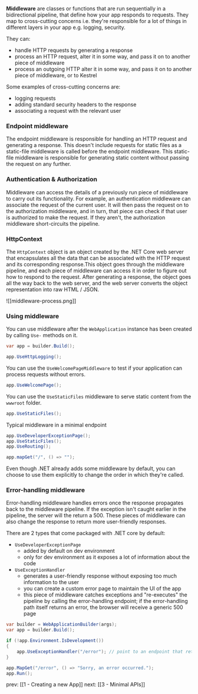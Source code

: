  **Middleware** are classes or functions that are run sequentially in a bidirectional pipeline, that define how your app responds to requests. They map to cross-cutting concerns i.e. they're responsible for a lot of things in different layers in your app e.g. logging, security.

They can:
- handle HTTP requests by generating a response
- process an HTTP request, alter it in some way, and pass it on to another piece of middleware
- process an outgoing HTTP alter it in some way, and pass it on to another piece of middleware, or to Kestrel

Some examples of cross-cutting concerns are:
- logging requests
- adding standard security headers to the response
- associating a request with the relevant user

### Endpoint middleware
The endpoint middleware is responsible for handling an HTTP request and generating a response. This doesn't include requests for static files as a static-file middleware is called before the endpoint middleware. This static-file middleware is responsible for generating static content without passing the request on any further.

### Authentication & Authorization
Middleware can access the details of a previously run piece of middleware to carry out its functionality. For example, an authentication middleware can associate the request of the current user. It will then pass the request on to the authorization middleware, and in turn, that piece can check if that user is authorized to make the request. If they aren't, the authorization middleware short-circuits the pipeline.

### HttpContext
The `HttpContext` object is an object created by the .NET Core web server that encapsulates all the data that can be associated with the HTTP request and its corresponding response.This object goes through the middleware pipeline, and each piece of middleware can access it in order to figure out how to respond to the request. After generating a response, the object goes all the way back to the web server, and the web server converts the object representation into raw HTML / JSON.

![[middleware-process.png]]


### Using middleware
You can use middleware after the `WebApplication` instance has been created by calling `Use-` methods on it. 

```csharp
var app = builder.Build();

app.UseHttpLogging();
```

You can use the `UseWelcomePageMiddleware` to test if your application can process requests without errors.
```csharp
app.UseWelcomePage();
```

You can use the `UseStaticFiles` middleware to serve static content from the `wwwroot` folder.
```csharp
app.UseStaticFiles();
```

Typical middleware in a minimal endpoint
```csharp
app.UseDeveloperExceptionPage();
app.UseStaticFiles();
app.UseRouting();

app.mapGet("/", () => "");
```

Even though .NET already adds some middleware by default, you can choose to use them explicitly to change the order in which they're called. 

### Error-handling middleware
Error-handling middleware handles errors once the response propagates back to the middleware pipeline. If the exception isn't caught earlier in the pipeline, the server will the return a 500. These pieces of middleware can also change the response to return more user-friendly responses.

There are 2 types that come packaged with .NET core by default:
- `UseDeveloperExceptionPage`
	- added by default on dev environment
	- only for dev environment as it exposes a lot of information about the code
- `UseExceptionHandler`
	- generates a user-friendly response without exposing too much information to the user
	- you can create a custom error page to maintain the UI of the app
	- this piece of middleware catches exceptions and "re-executes" the pipeline by calling the error-handling endpoint; if the error-handling path itself returns an error, the browser will receive a generic 500 page

```csharp
var builder = WebApplicationBuilder(args);
var app = builder.Build();

if (!app.Environment.IsDevelopment())
{
	app.UseExceptionHandler("/error"); // point to an endpoint that returns the error page
}

app.MapGet("/error", () => "Sorry, an error occurred.");
app.Run();
```

prev: [[1 - Creating a new App]]
next: [[3 - Minimal APIs]]